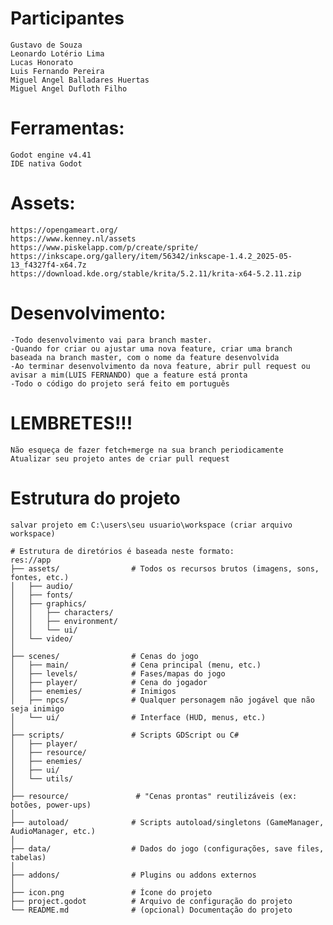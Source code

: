 # Participantes
	Gustavo de Souza
	Leonardo Lotério Lima
	Lucas Honorato
	Luis Fernando Pereira
	Miguel Angel Balladares Huertas
	Miguel Angel Dufloth Filho


# Ferramentas:
	Godot engine v4.41
	IDE nativa Godot

# Assets:
	https://opengameart.org/
	https://www.kenney.nl/assets
	https://www.piskelapp.com/p/create/sprite/
	https://inkscape.org/gallery/item/56342/inkscape-1.4.2_2025-05-13_f4327f4-x64.7z
	https://download.kde.org/stable/krita/5.2.11/krita-x64-5.2.11.zip

# Desenvolvimento: 
	-Todo desenvolvimento vai para branch master.
	-Quando for criar ou ajustar uma nova feature, criar uma branch baseada na branch master, com o nome da feature desenvolvida
	-Ao terminar desenvolvimento da nova feature, abrir pull request ou avisar a mim(LUIS FERNANDO) que a feature está pronta
	-Todo o código do projeto será feito em português
  
# LEMBRETES!!!
	Não esqueça de fazer fetch+merge na sua branch periodicamente 
	Atualizar seu projeto antes de criar pull request

# Estrutura do projeto
	salvar projeto em C:\users\seu usuario\workspace (criar arquivo workspace)    

	# Estrutura de diretórios é baseada neste formato:
	res://app
	├── assets/                # Todos os recursos brutos (imagens, sons, fontes, etc.)
	│   ├── audio/
	│   ├── fonts/
	│   ├── graphics/
	│   │   ├── characters/
	│   │   ├── environment/
	│   │   └── ui/
	│   └── video/
	│
	├── scenes/                # Cenas do jogo
	│   ├── main/              # Cena principal (menu, etc.)
	│   ├── levels/            # Fases/mapas do jogo
	│   ├── player/            # Cena do jogador
	│   ├── enemies/           # Inimigos
	│   ├── npcs/              # Qualquer personagem não jogável que não seja inimigo
	│   └── ui/                # Interface (HUD, menus, etc.)
	│
	├── scripts/               # Scripts GDScript ou C#
	│   ├── player/
	│   ├── resource/
	│   ├── enemies/
	│   ├── ui/
	│   └── utils/
	│
	├── resource/               # "Cenas prontas" reutilizáveis (ex: botões, power-ups)
	│
	├── autoload/              # Scripts autoload/singletons (GameManager, AudioManager, etc.)
	│
	├── data/                  # Dados do jogo (configurações, save files, tabelas)
	│
	├── addons/                # Plugins ou addons externos
	│
	├── icon.png               # Ícone do projeto
	├── project.godot          # Arquivo de configuração do projeto
	└── README.md              # (opcional) Documentação do projeto
